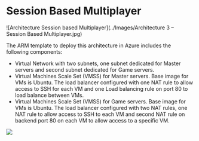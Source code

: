 # Session Based Multiplayer

![Architecture Session based Multiplayer](../Images/Architecture 3 – Session Based Multiplayer.jpg)


The ARM template to deploy this architecture in Azure includes the following components:

* Virtual Network with two subnets, one subnet dedicated for Master servers and second subnet dedicated for Game servers.
* Virtual Machines Scale Set (VMSS) for Master servers. Base image for VMs is Ubuntu. The load balancer configured with one NAT rule to allow access to SSH for each VM and one Load balancing rule on port 80 to load balance between VMs.
* Virtual Machines Scale Set (VMSS) for Game servers. Base image for VMs is Ubuntu. The load balancer configured with two NAT rules, one NAT rule to allow access to SSH to each VM and second NAT rule on backend port 80 on each VM to allow access to a specific VM.

<a href="https://portal.azure.com/#create/Microsoft.Template/uri/https%3A%2F%2Fraw.githubusercontent.com%2FMicrosoftDX%2FAzureGamingArchitecture%2Fmaster%2FSessionBasedMultiplayer%2Fazuredeploy.json" target="_blank"><img src="http://azuredeploy.net/deploybutton.png"/></a>
